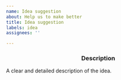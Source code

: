 ```yaml
---
name: Idea suggestion
about: Help us to make better
title: Idea suggestion
labels: idea
assignees: ''

---
```


<h3><p align="center">Description</p></h3>

A clear and detailed description of the idea.
